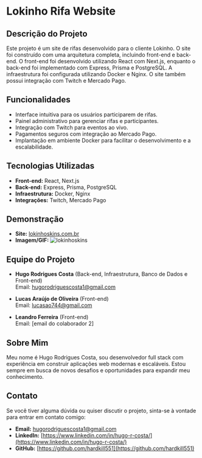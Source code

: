 # Lokinho Rifa Website

## Descrição do Projeto
Este projeto é um site de rifas desenvolvido para o cliente Lokinho. O site foi construído com uma arquitetura completa, incluindo front-end e back-end. O front-end foi desenvolvido utilizando React com Next.js, enquanto o back-end foi implementado com Express, Prisma e PostgreSQL. A infraestrutura foi configurada utilizando Docker e Nginx. O site também possui integração com Twitch e Mercado Pago.

## Funcionalidades
- Interface intuitiva para os usuários participarem de rifas.
- Painel administrativo para gerenciar rifas e participantes.
- Integração com Twitch para eventos ao vivo.
- Pagamentos seguros com integração ao Mercado Pago.
- Implantação em ambiente Docker para facilitar o desenvolvimento e a escalabilidade.

## Tecnologias Utilizadas
- **Front-end:** React, Next.js
- **Back-end:** Express, Prisma, PostgreSQL
- **Infraestrutura:** Docker, Nginx
- **Integrações:** Twitch, Mercado Pago

## Demonstração
- **Site:** [lokinhoskins.com.br](https://lokinhoskins.com.br/)
- **Imagem/GIF:** ![lokinhoskins](https://github.com/user-attachments/assets/f8bb75cd-5f13-42ad-8b36-f268c65e1de1)


## Equipe do Projeto
- **Hugo Rodrigues Costa** (Back-end, Infraestrutura, Banco de Dados e Front-end)  
  Email: hugorodriguescosta1@gmail.com

- **Lucas Araújo de Oliveira** (Front-end)  
  Email: lucasao744@gmail.com

- **Leandro Ferreira** (Front-end)  
  Email: [email do colaborador 2]

## Sobre Mim
Meu nome é Hugo Rodrigues Costa, sou desenvolvedor full stack com experiência em construir aplicações web modernas e escaláveis. Estou sempre em busca de novos desafios e oportunidades para expandir meu conhecimento.

## Contato
Se você tiver alguma dúvida ou quiser discutir o projeto, sinta-se à vontade para entrar em contato comigo:
- **Email:** hugorodriguescosta1@gmail.com
- **LinkedIn:** [https://www.linkedin.com/in/hugo-r-costa/](https://www.linkedin.com/in/hugo-r-costa/)
- **GitHub:** [https://github.com/hardkill551](https://github.com/hardkill551)
